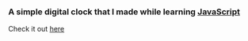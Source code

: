 ### A simple digital clock that I made while learning [JavaScript](https://github.com/aditya8raj/javascript)

Check it out [here](https://digital-clock-1.netlify.app/)
